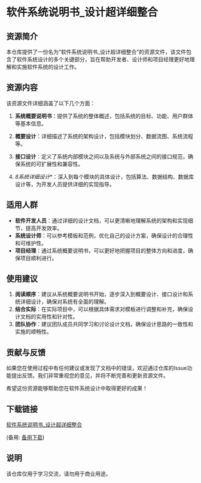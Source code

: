 # 软件系统说明书_设计超详细整合

## 资源简介

本仓库提供了一份名为“软件系统说明书_设计超详细整合”的资源文件，该文件包含了软件系统设计的多个关键部分，旨在帮助开发者、设计师和项目经理更好地理解和实施软件系统的设计工作。

## 资源内容

该资源文件详细涵盖了以下几个方面：

1. **系统概要说明书**：提供了系统的整体概述，包括系统的目标、功能、用户群体等基本信息。

2. **概要设计**：详细描述了系统的架构设计，包括模块划分、数据流图、系统流程等。

3. **接口设计**：定义了系统内部模块之间以及系统与外部系统之间的接口规范，确保系统的可扩展性和兼容性。

4. *8系统详细设计**：深入到每个模块的具体设计，包括算法、数据结构、数据库设计等，为开发人员提供详细的实现指导。

## 适用人群

- **软件开发人员**：通过详细的设计文档，可以更清晰地理解系统的架构和实现细节，提高开发效率。
- **系统设计师**：可以参考模板和范例，优化自己的设计方案，确保设计的合理性和可维护性。
- **项目经理**：通过系统概要说明书，可以更好地把握项目的整体方向和进度，确保项目顺利进行。

## 使用建议

1. **阅读顺序**：建议从系统概要说明书开始，逐步深入到概要设计、接口设计和系统详细设计，确保对系统有全面的理解。
2. **结合实际**：在实际项目中，可以根据具体需求对模板进行调整和补充，确保设计文档的实用性和针对性。
3. **团队协作**：建议团队成员共同学习和讨论设计文档，确保设计思路的一致性和实施的顺畅性。

## 贡献与反馈

如果您在使用过程中有任何建议或发现了文档中的错误，欢迎通过仓库的Issue功能提出反馈。我们非常重视您的意见，并将不断完善和更新资源文件。

希望这份资源能够帮助您在软件系统设计中取得更好的成果！

## 下载链接
[软件系统说明书_设计超详细整合](https://pan.quark.cn/s/cfcc9326618f) 

(备用: [备用下载](https://pan.baidu.com/s/1jkVNU60TfhSEYhm0DRodpw?pwd=1234))

## 说明

该仓库仅用于学习交流，请勿用于商业用途。
